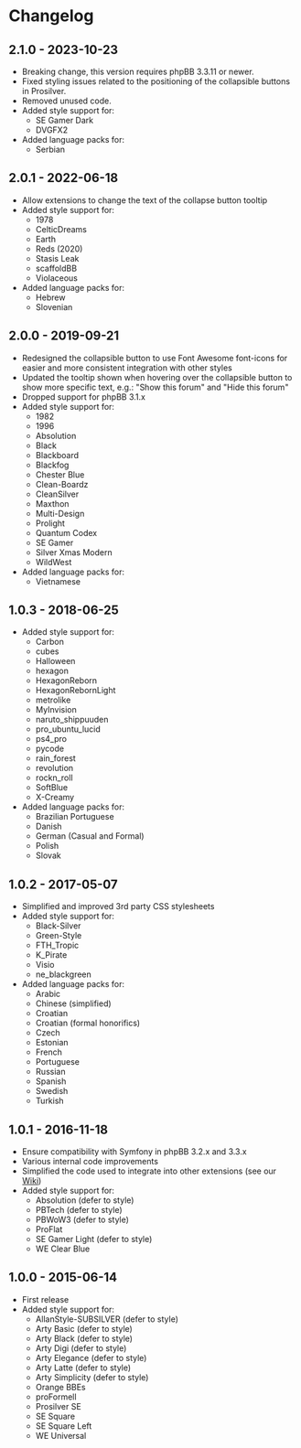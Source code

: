 # Changelog

## 2.1.0 - 2023-10-23

- Breaking change, this version requires phpBB 3.3.11 or newer.
- Fixed styling issues related to the positioning of the collapsible buttons in Prosilver.
- Removed unused code.
- Added style support for:
	- SE Gamer Dark
    - DVGFX2
- Added language packs for:
	- Serbian

## 2.0.1 - 2022-06-18

- Allow extensions to change the text of the collapse button tooltip
- Added style support for:
    - 1978
    - CelticDreams
    - Earth
    - Reds (2020)
    - Stasis Leak
    - scaffoldBB
    - Violaceous
- Added language packs for:
    - Hebrew
    - Slovenian

## 2.0.0 - 2019-09-21

- Redesigned the collapsible button to use Font Awesome font-icons for easier and more consistent integration with other styles
- Updated the tooltip shown when hovering over the collapsible button to show more specific text, e.g.: "Show this forum" and "Hide this forum"
- Dropped support for phpBB 3.1.x
- Added style support for:
    - 1982
    - 1996
    - Absolution
    - Black
    - Blackboard
    - Blackfog
    - Chester Blue
    - Clean-Boardz
    - CleanSilver
    - Maxthon
    - Multi-Design
    - Prolight
    - Quantum Codex
    - SE Gamer
    - Silver Xmas Modern
    - WildWest
- Added language packs for:
	- Vietnamese

## 1.0.3 - 2018-06-25

- Added style support for:
    - Carbon
    - cubes
    - Halloween
    - hexagon
    - HexagonReborn
    - HexagonRebornLight
    - metrolike
    - MyInvision
    - naruto_shippuuden
    - pro_ubuntu_lucid
    - ps4_pro
    - pycode
    - rain_forest
    - revolution
    - rockn_roll
    - SoftBlue
    - X-Creamy
- Added language packs for:
	- Brazilian Portuguese
	- Danish
	- German (Casual and Formal)
	- Polish
	- Slovak

## 1.0.2 - 2017-05-07

- Simplified and improved 3rd party CSS stylesheets
- Added style support for:
    - Black-Silver
    - Green-Style
    - FTH_Tropic	
    - K_Pirate
    - Visio
    - ne_blackgreen
- Added language packs for:
	- Arabic
	- Chinese (simplified)
	- Croatian
	- Croatian (formal honorifics)
	- Czech
	- Estonian
	- French
	- Portuguese
	- Russian
	- Spanish
	- Swedish
	- Turkish	
    
## 1.0.1 - 2016-11-18

- Ensure compatibility with Symfony in phpBB 3.2.x and 3.3.x
- Various internal code improvements
- Simplified the code used to integrate into other extensions (see our [Wiki](https://github.com/phpbb-extensions/collapsible-categories/wiki))
- Added style support for:
    - Absolution (defer to style)
    - PBTech (defer to style)
    - PBWoW3 (defer to style)
    - ProFlat
    - SE Gamer Light (defer to style)
    - WE Clear Blue

## 1.0.0 - 2015-06-14

- First release
- Added style support for:
    - AllanStyle-SUBSILVER (defer to style)
    - Arty Basic (defer to style)
    - Arty Black (defer to style)
    - Arty Digi (defer to style)
    - Arty Elegance (defer to style)
    - Arty Latte (defer to style)
    - Arty Simplicity (defer to style)
    - Orange BBEs
    - proFormell
    - Prosilver SE
    - SE Square
    - SE Square Left
    - WE Universal
